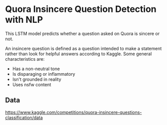 # Quora Insincere Question Detection with NLP
This LSTM model predicts whether a question asked on Quora is sincere or not.

An insincere question is defined as a question intended to make a statement rather than look for helpful answers according to Kaggle.
Some general characteristics are: 
 - Has a non-neutral tone
 - Is disparaging or inflammatory
 - Isn't grounded in reality
 - Uses nsfw content

## Data
https://www.kaggle.com/competitions/quora-insincere-questions-classification/data
